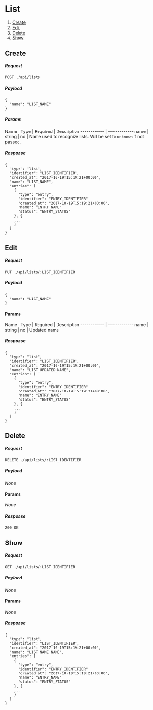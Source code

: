 # List

1. [Create](#create)
2. [Edit](#edit)
3. [Delete](#delete)
4. [Show](#show)

## Create
##### Request
```
POST ./api/lists
```

##### Payload
```
{
  "name": "LIST_NAME"
}
```

##### Params
Name | Type | Required | Description
------------ | -------------
name | string | no | Name used to recognize lists. Will be set to `unknown` if not passed.

##### Response
```
{
  "type": "list",
  "identifier": "LIST_IDENTIFIER",
  "created_at": "2017-10-19T15:19:21+00:00",
  "name": "LIST_NAME",  
  "entries": [
    {
      "type": "entry",
      "identifier": "ENTRY_IDENTIFIER"
      "created_at": "2017-10-19T15:19:21+00:00",
      "name": "ENTRY_NAME"
      "status": "ENTRY_STATUS"
    }, {
    ...
    }
  ]
}
```

## Edit
##### Request
```
PUT ./api/lists/:LIST_IDENTIFIER
```

##### Payload
```
{
  "name": "LIST_NAME"
}
```

#### Params
Name | Type | Required | Description
------------ | -------------
name | string | no | Updated name

##### Response
```
{
  "type": "list",
  "identifier": "LIST_IDENTIFIER",
  "created_at": "2017-10-19T15:19:21+00:00",
  "name": "LIST_UPDATED_NAME",  
  "entries": [
    {
      "type": "entry",
      "identifier": "ENTRY_IDENTIFIER"
      "created_at": "2017-10-19T15:19:21+00:00",
      "name": "ENTRY_NAME"
      "status": "ENTRY_STATUS"
    }, {
    ...
    }
  ]
}
```


## Delete
##### Request
```
DELETE ./api/lists/:LIST_IDENTIFIER
```

##### Payload
*None*

#### Params
*None*
##### Response
```
200 OK
```

## Show
##### Request
```
GET ./api/lists/:LIST_IDENTIFIER
```

##### Payload
*None*

#### Params
*None*

##### Response
```
{
  "type": "list",
  "identifier": "LIST_IDENTIFIER",
  "created_at": "2017-10-19T15:19:21+00:00",
  "name": "LIST_NAME_NAME",  
  "entries": [
    {
      "type": "entry",
      "identifier": "ENTRY_IDENTIFIER"
      "created_at": "2017-10-19T15:19:21+00:00",
      "name": "ENTRY_NAME"
      "status": "ENTRY_STATUS"
    }, {
    ...
    }
  ]
}
```
